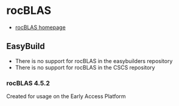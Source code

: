 # rocBLAS

* [rocBLAS homepage](https://github.com/ROCmSoftwarePlatform/rocBLAS/)

## EasyBuild

  * There is no support for rocBLAS in the easybuilders repository
  * There is no support for rocBLAS in the CSCS repository

### rocBLAS 4.5.2

Created for usage on the Early Access Platform
